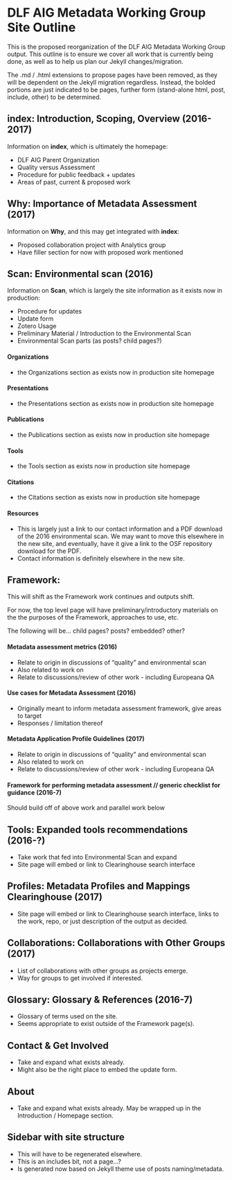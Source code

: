# DLF AIG Metadata Working Group Site Outline

This is the proposed reorganization of the DLF AIG Metadata Working Group output. This outline is to ensure we cover all work that is currently being done, as well as to help us plan our Jekyll changes/migration.

The .md / .html extensions to propose pages have been removed, as they will be dependent on the Jekyll migration regardless. Instead, the bolded portions are just indicated to be pages, further form (stand-alone html, post, include, other) to be determined.

## **index**: Introduction, Scoping, Overview (2016-2017)

Information on **index**, which is ultimately the homepage:

* DLF AIG Parent Organization
* Quality versus Assessment
* Procedure for public feedback + updates
* Areas of past, current & proposed work

## **Why**: Importance of Metadata Assessment (2017)

Information on **Why**, and this may get integrated with **index**:

* Proposed collaboration project with Analytics group
* Have filler section for now with proposed work mentioned

## **Scan**: Environmental scan (2016)

Information on **Scan**, which is largely the site information as it exists now in production:

* Procedure for updates
* Update form
* Zotero Usage
* Preliminary Material / Introduction to the Environmental Scan
* Environmental Scan parts (as posts? child pages?)

#### Organizations

* the Organizations section as exists now in production site homepage

#### Presentations

* the Presentations section as exists now in production site homepage

#### Publications

* the Publications section as exists now in production site homepage

#### Tools

* the Tools section as exists now in production site homepage

#### Citations

* the Citations section as exists now in production site homepage

#### Resources

* This is largely just a link to our contact information and a PDF download of the 2016 environmental scan. We may want to move this elsewhere in the new site, and eventually, have it give a link to the OSF repository download for the PDF.
* Contact information is definitely elsewhere in the new site.

## **Framework**:

This will shift as the Framework work continues and outputs shift.

For now, the top level page will have preliminary/introductory materials on the the purposes of the Framework, approaches to use, etc.

The following will be... child pages? posts? embedded? other?

#### Metadata assessment metrics (2016)

* Relate to origin in discussions of “quality” and environmental scan
* Also related to work on
* Relate to discussions/review of other work - including Europeana QA

#### Use cases for Metadata Assessment (2016)

* Originally meant to inform metadata assessment framework, give areas to target
* Responses / limitation thereof

#### Metadata Application Profile Guidelines (2017)

* Relate to origin in discussions of “quality” and environmental scan
* Also related to work on
* Relate to discussions/review of other work - including Europeana QA

#### Framework for performing metadata assessment // generic checklist for guidance (2016-7)

Should build off of above work and parallel work below

## **Tools**: Expanded tools recommendations (2016-?)

* Take work that fed into Environmental Scan and expand
* Site page will embed or link to Clearinghouse search interface

## **Profiles**: Metadata Profiles and Mappings Clearinghouse (2017)

* Site page will embed or link to Clearinghouse search interface, links to the work, repo, or just description of the output as decided.

## **Collaborations**: Collaborations with Other Groups (2017)

* List of collaborations with other groups as projects emerge.
* Way for groups to get involved if interested.

## **Glossary**: Glossary & References (2016-7)

* Glossary of terms used on the site.
* Seems appropriate to exist outside of the Framework page(s).

## **Contact & Get Involved**

* Take and expand what exists already.
* Might also be the right place to embed the update form.

## **About**

* Take and expand what exists already. May be wrapped up in the Introduction / Homepage section.

## **Sidebar** with site structure

* This will have to be regenerated elsewhere.
* This is an includes bit, not a page...?
* Is generated now based on Jekyll theme use of posts naming/metadata.